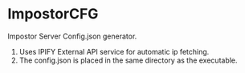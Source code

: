 # ImpostorCFG
Impostor Server Config.json generator.
1. Uses IPIFY External API service for automatic ip fetching.
2. The config.json is placed in the same directory as the executable.
